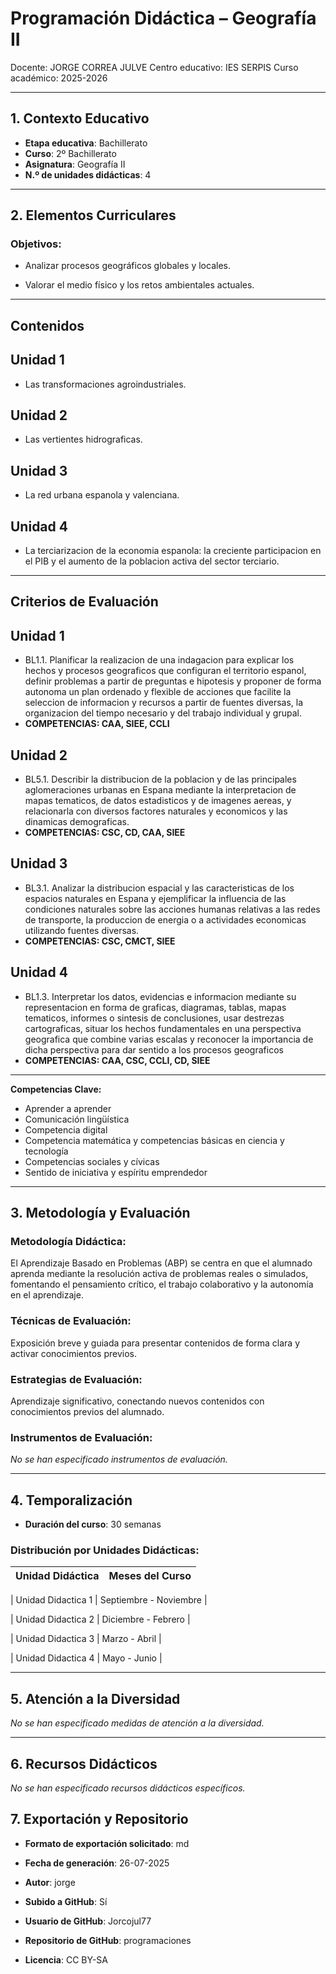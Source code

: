 # Programación Didáctica – Geografía II

Docente: JORGE CORREA JULVE
Centro educativo: IES SERPIS
Curso académico: 2025-2026

--- 

## 1. Contexto Educativo

- **Etapa educativa**: Bachillerato
- **Curso**: 2º Bachillerato
- **Asignatura**: Geografía II
- **N.º de unidades didácticas**: 4

---
## 2. Elementos Curriculares

### Objetivos:



* Analizar procesos geográficos globales y locales.

* Valorar el medio físico y los retos ambientales actuales.



---

## Contenidos

## Unidad 1
- Las transformaciones agroindustriales.
## Unidad 2
- Las vertientes hidrograficas.
## Unidad 3
- La red urbana espanola y valenciana.
## Unidad 4
- La terciarizacion de la economia espanola: la creciente participacion en el PIB y el aumento de la poblacion activa del sector terciario.


---

## Criterios de Evaluación

## Unidad 1
- BL1.1. Planificar la realizacion de una indagacion para explicar los hechos y procesos geograficos que configuran el territorio espanol, definir problemas a partir de preguntas e hipotesis y proponer de forma autonoma un plan ordenado y flexible de acciones que facilite la seleccion de informacion y recursos a partir de fuentes diversas, la organizacion del tiempo necesario y del trabajo individual y grupal.
- **COMPETENCIAS: CAA, SIEE, CCLI**
## Unidad 2
- BL5.1. Describir la distribucion de la poblacion y de las principales aglomeraciones urbanas en Espana mediante la interpretacion de mapas tematicos, de datos estadisticos y de imagenes aereas, y relacionarla con diversos factores naturales y economicos y las dinamicas demograficas.
- **COMPETENCIAS: CSC, CD, CAA, SIEE**
## Unidad 3
- BL3.1. Analizar la distribucion espacial y las caracteristicas de los espacios naturales en Espana y ejemplificar la influencia de las condiciones naturales sobre las acciones humanas relativas a las redes de transporte, la produccion de energia o a actividades economicas utilizando fuentes diversas.
- **COMPETENCIAS: CSC, CMCT, SIEE**
## Unidad 4
- BL1.3. Interpretar los datos, evidencias e informacion mediante su representacion en forma de graficas, diagramas, tablas, mapas tematicos, informes o sintesis de conclusiones, usar destrezas cartograficas, situar los hechos fundamentales en una perspectiva geografica que combine varias escalas y reconocer la importancia de dicha perspectiva para dar sentido a los procesos geograficos
- **COMPETENCIAS: CAA, CSC, CCLI, CD, SIEE**


---

**Competencias Clave:** 
<ul>

<li>Aprender a aprender</li>

<li>Comunicación lingüística</li>

<li>Competencia digital</li>

<li>Competencia matemática y competencias básicas en ciencia y tecnología</li>

<li>Competencias sociales y cívicas</li>

<li>Sentido de iniciativa y espíritu emprendedor</li>

</ul>


---


## 3. Metodología y Evaluación

### Metodología Didáctica:

El Aprendizaje Basado en Problemas (ABP) se centra en que el alumnado aprenda mediante la resolución activa de problemas reales o simulados, fomentando el pensamiento crítico, el trabajo colaborativo y la autonomía en el aprendizaje.


### Técnicas de Evaluación:

Exposición breve y guiada para presentar contenidos de forma clara y activar conocimientos previos.


### Estrategias de Evaluación:

Aprendizaje significativo, conectando nuevos contenidos con conocimientos previos del alumnado.


### Instrumentos de Evaluación:

_No se han especificado instrumentos de evaluación._


---

## 4. Temporalización

- **Duración del curso**: 30 semanas

### **Distribución por Unidades Didácticas:**


| Unidad Didáctica | Meses del Curso |
|------------------|-----------------| 


| Unidad Didactica 1 | Septiembre - Noviembre |

| Unidad Didactica 2 | Diciembre - Febrero |

| Unidad Didactica 3 | Marzo - Abril |

| Unidad Didactica 4 | Mayo - Junio |



---

## 5. Atención a la Diversidad


_No se han especificado medidas de atención a la diversidad._

---

## 6. Recursos Didácticos


_No se han especificado recursos didácticos específicos._

## 7. Exportación y Repositorio

- **Formato de exportación solicitado**: md
- **Fecha de generación**: 26-07-2025
- **Autor**: jorge


- **Subido a GitHub**: Sí
- **Usuario de GitHub**: Jorcojul77
- **Repositorio de GitHub**: programaciones

- **Licencia**: CC BY-SA



